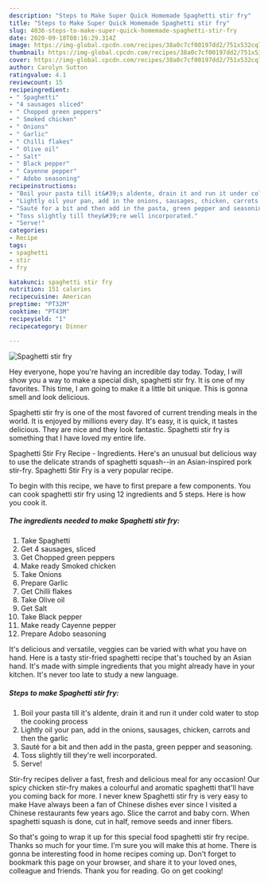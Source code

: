 ```yaml
---
description: "Steps to Make Super Quick Homemade Spaghetti stir fry"
title: "Steps to Make Super Quick Homemade Spaghetti stir fry"
slug: 4036-steps-to-make-super-quick-homemade-spaghetti-stir-fry
date: 2020-09-18T08:16:29.314Z
image: https://img-global.cpcdn.com/recipes/38a0c7cf00197dd2/751x532cq70/spaghetti-stir-fry-recipe-main-photo.jpg
thumbnail: https://img-global.cpcdn.com/recipes/38a0c7cf00197dd2/751x532cq70/spaghetti-stir-fry-recipe-main-photo.jpg
cover: https://img-global.cpcdn.com/recipes/38a0c7cf00197dd2/751x532cq70/spaghetti-stir-fry-recipe-main-photo.jpg
author: Carolyn Sutton
ratingvalue: 4.1
reviewcount: 15
recipeingredient:
- " Spaghetti"
- "4 sausages sliced"
- " Chopped green peppers"
- " Smoked chicken"
- " Onions"
- " Garlic"
- " Chilli flakes"
- " Olive oil"
- " Salt"
- " Black pepper"
- " Cayenne pepper"
- " Adobo seasoning"
recipeinstructions:
- "Boil your pasta till it&#39;s aldente, drain it and run it under cold water to stop the cooking process"
- "Lightly oil your pan, add in the onions, sausages, chicken, carrots and then the garlic"
- "Sauté for a bit and then add in the pasta, green pepper and seasoning."
- "Toss slightly till they&#39;re well incorporated."
- "Serve!"
categories:
- Recipe
tags:
- spaghetti
- stir
- fry

katakunci: spaghetti stir fry 
nutrition: 151 calories
recipecuisine: American
preptime: "PT32M"
cooktime: "PT43M"
recipeyield: "1"
recipecategory: Dinner

---
```



![Spaghetti stir fry](https://img-global.cpcdn.com/recipes/38a0c7cf00197dd2/751x532cq70/spaghetti-stir-fry-recipe-main-photo.jpg)

Hey everyone, hope you're having an incredible day today. Today, I will show you a way to make a special dish, spaghetti stir fry. It is one of my favorites. This time, I am going to make it a little bit unique. This is gonna smell and look delicious.

Spaghetti stir fry is one of the most favored of current trending meals in the world. It is enjoyed by millions every day. It's easy, it is quick, it tastes delicious. They are nice and they look fantastic. Spaghetti stir fry is something that I have loved my entire life.

Spaghetti Stir Fry Recipe - Ingredients. Here&#39;s an unusual but delicious way to use the delicate strands of spaghetti squash--in an Asian-inspired pork stir-fry. Spaghetti Stir Fry is a very popular recipe.


To begin with this recipe, we have to first prepare a few components. You can cook spaghetti stir fry using 12 ingredients and 5 steps. Here is how you cook it.

<!--inarticleads1-->

##### The ingredients needed to make Spaghetti stir fry:

1. Take  Spaghetti
1. Get 4 sausages, sliced
1. Get  Chopped green peppers
1. Make ready  Smoked chicken
1. Take  Onions
1. Prepare  Garlic
1. Get  Chilli flakes
1. Take  Olive oil
1. Get  Salt
1. Take  Black pepper
1. Make ready  Cayenne pepper
1. Prepare  Adobo seasoning


It&#39;s delicious and versatile, veggies can be varied with what you have on hand. Here is a tasty stir-fried spaghetti recipe that&#39;s touched by an Asian hand. It&#39;s made with simple ingredients that you might already have in your kitchen. It&#39;s never too late to study a new language. 

<!--inarticleads2-->

##### Steps to make Spaghetti stir fry:

1. Boil your pasta till it&#39;s aldente, drain it and run it under cold water to stop the cooking process
1. Lightly oil your pan, add in the onions, sausages, chicken, carrots and then the garlic
1. Sauté for a bit and then add in the pasta, green pepper and seasoning.
1. Toss slightly till they&#39;re well incorporated.
1. Serve!


Stir-fry recipes deliver a fast, fresh and delicious meal for any occasion! Our spicy chicken stir-fry makes a colourful and aromatic spaghetti that&#39;ll have you coming back for more. I never knew Spaghetti stir fry is very easy to make Have always been a fan of Chinese dishes ever since I visited a Chinese restaurants few years ago. Slice the carrot and baby corn. When spaghetti squash is done, cut in half, remove seeds and inner fibers. 

So that's going to wrap it up for this special food spaghetti stir fry recipe. Thanks so much for your time. I'm sure you will make this at home. There is gonna be interesting food in home recipes coming up. Don't forget to bookmark this page on your browser, and share it to your loved ones, colleague and friends. Thank you for reading. Go on get cooking!
